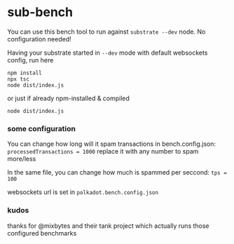 # sub-bench

You can use this bench tool to run against `substrate --dev` node. No configuration needed!

Having your substrate started in `--dev` mode with default websockets config, run here

```
npm install
npx tsc
node dist/index.js
```

or just if already npm-installed & compiled

```
node dist/index.js
```

### some configuration

You can change how long will it spam transactions in bench.config.json:
`processedTransactions = 1000`
replace it with any number to spam more/less

In the same file, you can change how much is spammed per seccond:
`tps = 100`

websockets url is set in `polkadot.bench.config.json`

### kudos

thanks for @mixbytes and their tank project which actually runs those configured benchmarks
